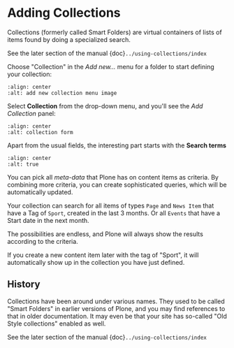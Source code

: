 # Adding Collections

Collections (formerly called Smart Folders) are virtual containers of
lists of items found by doing a specialized search.

See the later section of the manual {doc}`../using-collections/index`

Choose "Collection" in the *Add new...* menu for a folder to start defining your collection:

```{figure} ../../_robot/adding-collections_add-menu.png
:align: center
:alt: add new collection menu image
```

Select **Collection** from the drop-down menu, and you'll see the *Add Collection* panel:

```{figure} ../../_robot/adding-collections_add-form.png
:align: center
:alt: collection form
```

Apart from the usual fields, the interesting part starts with the **Search terms**

```{figure} ../../_robot/collection-criteria.png
:align: center
:alt: true
```

You can pick all *meta-data* that Plone has on content items as criteria.
By combining more criteria, you can create sophisticated queries, which will be automatically updated.

Your collection can search for all items of types `Page` and `News Item` that have a Tag of `Sport`, created in the last 3 months.
Or all `Events` that have a Start date in the next month.

The possibilities are endless, and Plone will always show the results according to the criteria.

If you create a new content item later with the tag of "Sport", it will automatically show up in the collection you have just defined.

## History

Collections have been around under various names. They used to be called "Smart Folders" in earlier versions of Plone, and you may find references to that in older documentation. It may even be that your site has so-called "Old Style collections" enabled as well.

See the later section of the manual {doc}`../using-collections/index`
